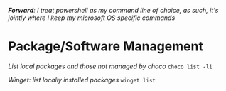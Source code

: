 _**Forward**: I treat powershell as my command line of choice, as such, it's jointly where I keep my microsoft OS specific commands_

# Package/Software Management

_List local packages and those not managed by choco_
`choco list -li`

_Winget: list locally installed packages_
`winget list`

